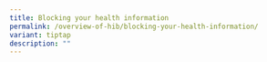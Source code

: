 ```yaml
---
title: Blocking your health information
permalink: /overview-of-hib/blocking-your-health-information/
variant: tiptap
description: ""
---
```

